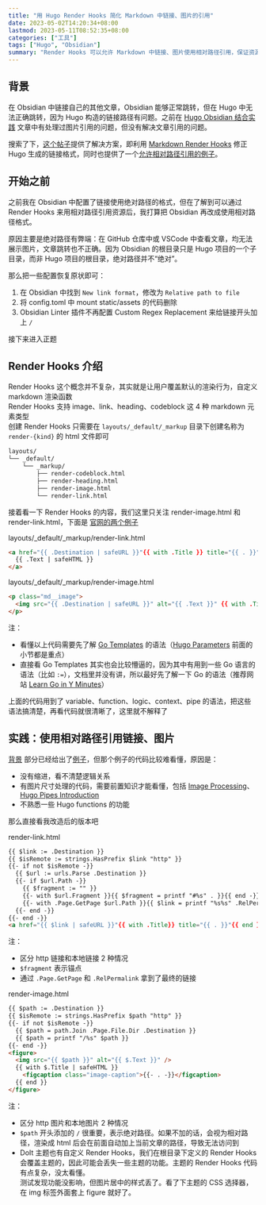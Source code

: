 ```yaml
---
title: "用 Hugo Render Hooks 简化 Markdown 中链接、图片的引用"
date: 2023-05-02T14:20:34+08:00
lastmod: 2023-05-11T08:52:35+08:00
categories: ["工具"]
tags: ["Hugo", "Obsidian"]
summary: "Render Hooks 可以允许 Markdown 中链接、图片使用相对路径引用，保证资源在 Obsidian、GitHub Pages、GitHub 仓库均正常展示"
---
```


## 背景

在 Obsidian 中链接自己的其他文章，Obsidian 能够正常跳转，但在 Hugo 中无法正确跳转，因为 Hugo 构造的链接路径有问题。之前在 [Hugo Obsidian 结合实践](hugo-obsidian-结合实践.md#使用图片资源) 文章中有处理过图片引用的问题，但没有解决文章引用的问题。

搜索了下，[这个帖子](https://discourse.gohugo.io/t/how-to-render-markdown-url-with-md-to-correct-link/26372)提供了解决方案，即利用 [Markdown Render Hooks](https://gohugo.io/templates/render-hooks/) 修正 Hugo 生成的链接格式，同时也提供了一个[允许相对路径引用的例子](https://github.com/bep/portable-hugo-links/tree/master/layouts/_default/_markup)。

## 开始之前

之前我在 Obsidian 中配置了链接使用绝对路径的格式，但在了解到可以通过 Render Hooks 来用相对路径引用资源后，我打算把 Obsidian 再改成使用相对路径格式。

原因主要是绝对路径有弊端：在 GitHub 仓库中或 VSCode 中查看文章，均无法展示图片，文章跳转也不正确。因为 Obsidian 的根目录只是 Hugo 项目的一个子目录，而非 Hugo 项目的根目录，绝对路径并不“绝对”。

那么把一些配置恢复原状即可：
1. 在 Obsidian 中找到 `New link format`，修改为 `Relative path to file`
2. 将 config.toml 中 mount static/assets 的代码删除
3. Obsidian Linter 插件不再配置 Custom Regex Replacement 来给链接开头加上 `/`

接下来进入正题

## Render Hooks 介绍

Render Hooks 这个概念并不复杂，其实就是让用户覆盖默认的渲染行为，自定义 markdown 渲染函数  
Render Hooks 支持 image、link、heading、codeblock 这 4 种 markdown 元素类型  
创建 Render Hooks 只需要在 `layouts/_default/_markup` 目录下创建名称为 `render-{kind}` 的 html 文件即可

```txt
layouts/
└── _default/
    └── _markup/
        ├── render-codeblock.html
        ├── render-heading.html
        ├── render-image.html
        └── render-link.html
```

接着看一下 Render Hooks 的内容，我们这里只关注 render-image.html 和 render-link.html，下面是 [官网的两个例子](https://gohugo.io/templates/render-hooks/#link-with-title-markdown-example)

layouts/_default/_markup/render-link.html
```html
<a href="{{ .Destination | safeURL }}"{{ with .Title }} title="{{ . }}"{{ end }}{{ if strings.HasPrefix .Destination "http" }} target="_blank" rel="noopener"{{ end }}>
  {{ .Text | safeHTML }}
</a>
```

layouts/_default/_markup/render-image.html
```html
<p class="md__image">
  <img src="{{ .Destination | safeURL }}" alt="{{ .Text }}" {{ with .Title }} title="{{ . }}"{{ end }} />
</p>
```

注：
- 看懂以上代码需要先了解 [Go Templates](https://gohugo.io/templates/introduction/) 的语法（[Hugo Parameters](https://gohugo.io/templates/introduction/#hugo-parameters) 前面的小节都是重点）
- 直接看 Go Templates 其实也会比较懵逼的，因为其中有用到一些 Go 语言的语法（比如 `:=`），文档里并没有讲，所以最好先了解一下 Go 的语法（推荐网站 [Learn Go in Y Minutes](https://learnxinyminutes.com/docs/zh-cn/go-cn/)）

上面的代码用到了 variable、function、logic、context、pipe 的语法，把这些语法搞清楚，再看代码就很清晰了，这里就不解释了

## 实践：使用相对路径引用链接、图片

[背景](#背景) 部分已经给出了[例子](https://github.com/bep/portable-hugo-links/tree/master/layouts/_default/_markup)，但那个例子的代码比较难看懂，原因是：
- 没有缩进，看不清楚逻辑关系
- 有图片尺寸处理的代码，需要前置知识才能看懂，包括 [Image Processing](https://gohugo.io/content-management/image-processing/)、[Hugo Pipes Introduction](https://gohugo.io/hugo-pipes/introduction/)
- 不熟悉一些 Hugo functions 的功能

那么直接看我改造后的版本吧

render-link.html
```html
{{ $link := .Destination }}
{{ $isRemote := strings.HasPrefix $link "http" }}
{{- if not $isRemote -}}
  {{ $url := urls.Parse .Destination }}
  {{- if $url.Path -}}
    {{ $fragment := "" }}
    {{- with $url.Fragment }}{{ $fragment = printf "#%s" . }}{{ end -}}
    {{- with .Page.GetPage $url.Path }}{{ $link = printf "%s%s" .RelPermalink $fragment }}{{ end -}}
  {{- end -}}
{{- end -}}
<a href="{{ $link | safeURL }}"{{ with .Title}} title="{{ . }}"{{ end }}{{ if $isRemote }} target="_blank"{{ end }}>{{ .Text | safeHTML }}</a>
```

注：
- 区分 http 链接和本地链接 2 种情况
- `$fragment` 表示锚点
- 通过 `.Page.GetPage` 和 `.RelPermalink` 拿到了最终的链接

render-image.html
```html
{{ $path := .Destination }}
{{ $isRemote := strings.HasPrefix $path "http" }}
{{- if not $isRemote -}}
  {{ $path = path.Join .Page.File.Dir .Destination }}
  {{ $path = printf "/%s" $path }}
{{- end -}}
<figure>
  <img src="{{ $path }}" alt="{{ $.Text }}" />
  {{ with $.Title | safeHTML }}
    <figcaption class="image-caption">{{- . -}}</figcaption>
  {{ end }}
</figure>
```

注：
- 区分 http 图片和本地图片 2 种情况
- `$path` 开头添加的 `/` 很重要，表示绝对路径。如果不加的话，会视为相对路径，渲染成 html 后会在前面自动加上当前文章的路径，导致无法访问到
- DoIt 主题也有自定义 Render Hooks，我们在根目录下定义的 Render Hooks 会覆盖主题的，因此可能会丢失一些主题的功能。主题的 Render Hooks 代码有点复杂，没太看懂。  
  测试发现功能没影响，但图片居中的样式丢了。看了下主题的 CSS 选择器，在 img 标签外面套上 figure 就好了。
